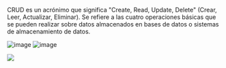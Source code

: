 CRUD es un acrónimo que significa "Create, Read, Update, Delete" (Crear, Leer, Actualizar, Eliminar). Se refiere a las cuatro operaciones básicas que se pueden realizar sobre datos almacenados en bases de datos o sistemas de almacenamiento de datos.




![image](https://github.com/user-attachments/assets/cf9345f0-0006-4493-bee7-aa712812729d)
![image](https://github.com/user-attachments/assets/e427a78f-8aaa-4e9a-a149-162aaffa8b1c)

<img src="https://user-images.githubusercontent.com/73097560/115834477-dbab4500-a447-11eb-908a-139a6edaec5c.gif">
